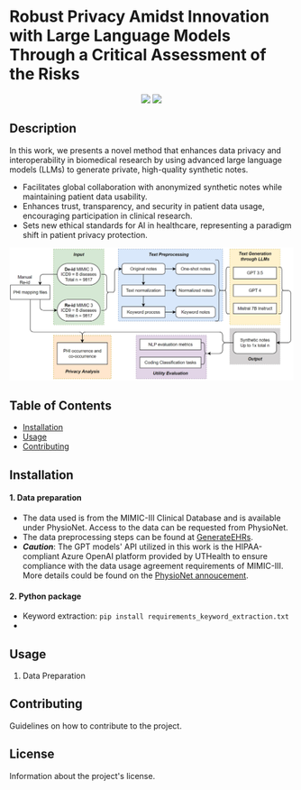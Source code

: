 # Robust Privacy Amidst Innovation with Large Language Models Through a Critical Assessment of the Risks

<p align="center">
  <a href="https://github.com/ShengranHu/ADAS/blob/main/LICENSE"><img src="https://img.shields.io/pypi/l/sematic?style=for-the-badge"></a>
  <a href="https://arxiv.org/abs/2407.16166"><img src="https://img.shields.io/badge/arXiv-2408.08435-b31b1b.svg?logo=arxiv&style=for-the-badge"></a>
</p>

## Description

In this work, we presents a novel method that enhances data privacy and interoperability in biomedical research by using advanced large language models (LLMs) to generate private, high-quality synthetic notes.

- Facilitates global collaboration with anonymized synthetic notes while maintaining patient data usability.
- Enhances trust, transparency, and security in patient data usage, encouraging participation in clinical research.
- Sets new ethical standards for AI in healthcare, representing a paradigm shift in patient privacy protection.


<img src="images/YSC_Figure1_Flowchart.jpg">

## Table of Contents

- [Installation](#installation)
- [Usage](#usage)
- [Contributing](#contributing)

## Installation

#### 1. Data preparation
* The data used is from the MIMIC-III Clinical Database and is available under PhysioNet. Access to the data can be requested from PhysioNet. 
* The data preprocessing steps can be found at [GenerateEHRs](https://github.com/mominbuet/GenerateEHRs).
* ***Caution***: The GPT models' API utilized in this work is the HIPAA-compliant Azure OpenAI platform provided by UTHealth to ensure compliance with the data usage agreement requirements of MIMIC-III. More details could be found on the [PhysioNet annoucement](https://physionet.org/news/post/gpt-responsible-use).

#### 2. Python package
- Keyword extraction: 
`pip install requirements_keyword_extraction.txt`
- 

## Usage

1. Data Preparation

## Contributing

Guidelines on how to contribute to the project.

## License

Information about the project's license.
